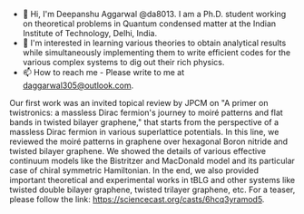 - 👋 Hi, I'm Deepanshu Aggarwal @da8013. I am a Ph.D. student working on theoretical problems in Quantum condensed matter at the Indian Institute of Technology, Delhi, India.
- 👀 I'm interested in learning various theories to obtain analytical results while simultaneously implementing them to write efficient codes for the various complex systems to dig out their rich physics.
- 📫 How to reach me - Please write to me at daggarwal305@outlook.com.

Our first work was an invited topical review by JPCM on "A primer on twistronics: a massless Dirac fermion's journey to moiré patterns and flat bands in twisted bilayer graphene," that starts
from the perspective of a massless Dirac fermion in various superlattice potentials. In this line, we reviewed the moiré patterns in graphene over hexagonal Boron nitride and twisted bilayer graphene.
We showed the details of various effective continuum models like the Bistritzer and MacDonald model and its particular case of chiral symmetric Hamiltonian. In the end, we also provided
important theoretical and experimental works in tBLG and other systems like twisted double bilayer graphene, twisted trilayer graphene, etc.
For a teaser, please follow the link: https://sciencecast.org/casts/6hcq3yramod5.

<!---
da8013/da8013 is a ✨ special ✨ repository because its `README.md` (this file) appears on your GitHub profile.
You can click the Preview link to take a look at your changes.
--->
